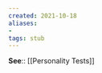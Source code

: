 ```yaml
---
created: 2021-10-18
aliases:
- 
tags: stub
---
```




**See**:: [[Personality Tests]]

[^1]: https://www.enneagraminstitute.com/